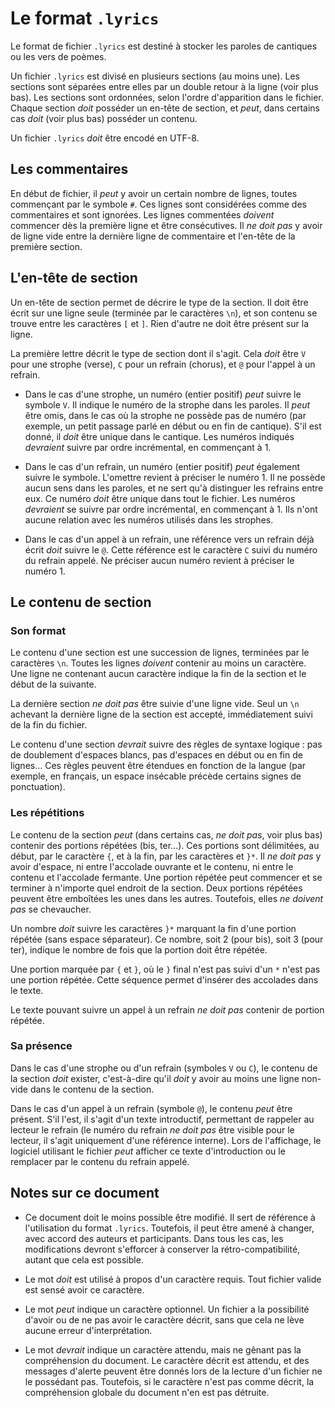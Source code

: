 # Le format `.lyrics`

Le format de fichier `.lyrics` est destiné à stocker les paroles de cantiques ou
les vers de poèmes.

Un fichier `.lyrics` est divisé en plusieurs sections (au moins une). Les
sections sont séparées entre elles par un double retour à la ligne (voir plus
bas). Les sections sont ordonnées, selon l'ordre d'apparition dans le fichier.
Chaque section _doit_ posséder un en-tête de section, et _peut_, dans certains
cas _doit_ (voir plus bas) posséder un contenu.

Un fichier `.lyrics` _doit_ être encodé en UTF-8.


## Les commentaires

En début de fichier, il _peut_ y avoir un certain nombre de lignes, toutes
commençant par le symbole `#`. Ces lignes sont considérées comme des
commentaires et sont ignorées. Les lignes commentées _doivent_ commencer dès la
première ligne et être consécutives. Il _ne doit pas_ y avoir de ligne vide
entre la dernière ligne de commentaire et l'en-tête de la première section.



## L'en-tête de section

Un en-tête de section permet de décrire le type de la section. Il doit être
écrit sur une ligne seule (terminée par le caractères `\n`), et son contenu se
trouve entre les caractères `[` et `]`. Rien d'autre ne doit être présent sur
la ligne.

La première lettre décrit le type de section dont il s'agit. Cela _doit_ être
`V` pour une strophe (verse), `C` pour un refrain (chorus), et `@` pour l'appel
à un refrain.

+ Dans le cas d'une strophe, un numéro (entier positif) _peut_ suivre le
symbole `V`. Il indique le numéro de la strophe dans les paroles. Il _peut_
être omis, dans le cas où la strophe ne possède pas de numéro (par exemple, un
petit passage parlé en début ou en fin de cantique). S'il est donné, il _doit_
être unique dans le cantique. Les numéros indiqués _devraient_ suivre par ordre
incrémental, en commençant à 1.

+ Dans le cas d'un refrain, un numéro (entier positif) _peut_ également suivre
le symbole. L'omettre revient à préciser le numéro 1. Il ne possède aucun sens
dans les paroles, et ne sert qu'à distinguer les refrains entre eux. Ce numéro
_doit_ être unique dans tout le fichier. Les numéros _devraient_ se suivre par
ordre incrémental, en commençant à 1. Ils n'ont aucune relation avec les
numéros utilisés dans les strophes.

+ Dans le cas d'un appel à un refrain, une référence vers un refrain déjà écrit
_doit_ suivre le `@`. Cette référence est le caractère `C` suivi du numéro du
refrain appelé. Ne préciser aucun numéro revient à préciser le numéro 1.


## Le contenu de section

### Son format

Le contenu d'une section est une succession de lignes, terminées par le
caractères `\n`. Toutes les lignes _doivent_ contenir au moins un caractère.
Une ligne ne contenant aucun caractère indique la fin de la section et le début
de la suivante.

La dernière section _ne doit pas_ être suivie d'une ligne vide. Seul un `\n`
achevant la dernière ligne de la section est accepté, immédiatement suivi de la
fin du fichier.

Le contenu d'une section _devrait_ suivre des règles de syntaxe logique : pas
de doublement d'espaces blancs, pas d'espaces en début ou en fin de lignes… Ces
règles peuvent être étendues en fonction de la langue (par exemple, en
français, un espace insécable précède certains signes de ponctuation).


### Les répétitions

Le contenu de la section _peut_ (dans certains cas, _ne doit pas_, voir plus
bas) contenir des portions répétées (bis, ter…). Ces portions sont délimitées,
au début, par le caractère `{`, et à la fin, par les caractères et `}*`. Il _ne
doit pas_ y avoir d'espace, ni entre l'accolade ouvrante et le contenu, ni entre
le contenu et l'accolade fermante. Une portion répétée peut commencer et se
terminer à n'importe quel endroit de la section. Deux portions répétées
peuvent être emboîtées les unes dans les autres. Toutefois, elles _ne doivent
pas_ se chevaucher.

Un nombre _doit_ suivre les caractères `}*` marquant la fin d'une portion
répétée (sans espace séparateur). Ce nombre, soit 2 (pour bis), soit 3 (pour
ter), indique le nombre de fois que la portion doit être répétée.

Une portion marquée par `{` et `}`, où le `}` final n'est pas suivi d'un `*`
n'est pas une portion répétée. Cette séquence permet d'insérer des accolades
dans le texte.

Le texte pouvant suivre un appel à un refrain _ne doit pas_ contenir de portion
répétée.


### Sa présence

Dans le cas d'une strophe ou d'un refrain (symboles `V` ou `C`), le contenu de
la section _doit_ exister, c'est-à-dire qu'il _doit_ y avoir au moins une ligne
non-vide dans le contenu de la section.

Dans le cas d'un appel à un refrain (symbole `@`), le contenu _peut_ être
présent. S'il l'est, il s'agit d'un texte introductif, permettant de rappeler
au lecteur le refrain (le numéro du refrain _ne doit pas_ être visible pour le
lecteur, il s'agit uniquement d'une référence interne). Lors de l'affichage, le
logiciel utilisant le fichier _peut_ afficher ce texte d'introduction ou le
remplacer par le contenu du refrain appelé.


## Notes sur ce document

+ Ce document doit le moins possible être modifié. Il sert de référence à
l'utilisation du format `.lyrics`. Toutefois, il peut être amené à changer,
avec accord des auteurs et participants. Dans tous les cas, les modifications
devront s'efforcer à conserver la rétro-compatibilité, autant que cela est
possible.

+ Le mot _doit_ est utilisé à propos d'un caractère requis. Tout fichier valide
est sensé avoir ce caractère.

+ Le mot _peut_ indique un caractère optionnel. Un fichier a la possibilité
d'avoir ou de ne pas avoir le caractère décrit, sans que cela ne lève aucune
erreur d'interprétation.

+ Le mot _devrait_ indique un caractère attendu, mais ne gênant pas la
compréhension du document. Le caractère décrit est attendu, et des messages
d'alerte peuvent être donnés lors de la lecture d'un fichier ne le possédant
pas. Toutefois, si le caractère n'est pas comme décrit, la compréhension
globale du document n'en est pas détruite.
